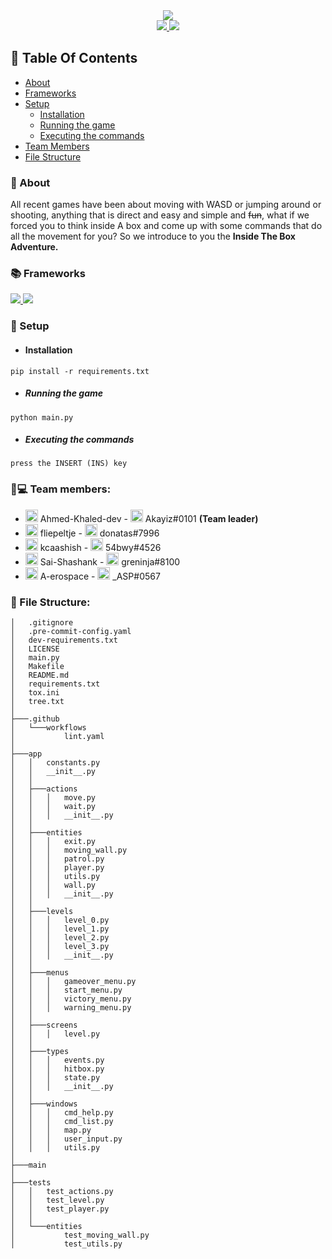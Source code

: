 <div align="center">
    <img src="https://i.imgur.com/ey5K0zG.png" width="">
</div>

<div align="center">
    <a href="https://github.com/Ahmed-Khaled-dev/modern-meerkats/blob/main/LICENSE">
        <img src="https://img.shields.io/badge/License-MIT-green.svg">
    </a>
    <a href="https://www.python.org/">
        <img src="https://img.shields.io/badge/Made%20with-Python-1f425f.svg">
    </a>
</div>

## 📒 Table Of Contents
- [About](#🔰-about)
- [Frameworks](#📚-frameworks)
- [Setup](#🔌-setup)
  * [Installation](#installation)
  * [Running the game](#running-the-game)
  * [Executing the commands](#executing-the-commands)
- [Team Members](#🧑💻-team-members)
- [File Structure](#📁-file-structure)

### 🔰 About
All recent games have been about moving with WASD or jumping around or shooting, anything that is direct and easy and simple and ~~fun~~, what if we forced you to think inside A box and come up with some commands that do all the movement for you? So we introduce to you the **Inside The Box Adventure.**

### 📚 Frameworks
<a href="https://blessed.readthedocs.io/en/latest/intro.html">
    <img src="https://img.shields.io/badge/Made%20with-Blessed-1f425f.svg">
</a>
<a href="https://asciimatics.readthedocs.io/en/stable/">
    <img src="https://img.shields.io/badge/Made%20with-Asciimatics-1f425f.svg">
</a>

### 🔌 Setup
- #### Installation
`pip install -r requirements.txt`

- ##### Running the game
`python main.py`

- ##### Executing the commands
`press the INSERT (INS) key`


### 🧑💻 Team members:
- <img align="centre" alt="github" width="20px" src="https://upload.wikimedia.org/wikipedia/commons/thumb/9/91/Octicons-mark-github.svg/600px-Octicons-mark-github.svg.png" /> Ahmed-Khaled-dev - <img align="centre" alt="github" width="20px" src="https://discord.com/assets/3437c10597c1526c3dbd98c737c2bcae.svg" /> Akayiz#0101 **(Team leader)**
- <img align="centre" alt="github" width="20px" src="https://upload.wikimedia.org/wikipedia/commons/thumb/9/91/Octicons-mark-github.svg/600px-Octicons-mark-github.svg.png" /> fliepeltje - <img align="centre" alt="github" width="20px" src="https://discord.com/assets/3437c10597c1526c3dbd98c737c2bcae.svg" /> donatas#7996
- <img align="centre" alt="github" width="20px" src="https://upload.wikimedia.org/wikipedia/commons/thumb/9/91/Octicons-mark-github.svg/600px-Octicons-mark-github.svg.png" /> kcaashish - <img align="centre" alt="github" width="20px" src="https://discord.com/assets/3437c10597c1526c3dbd98c737c2bcae.svg" /> 54bwy#4526
- <img align="centre" alt="github" width="20px" src="https://upload.wikimedia.org/wikipedia/commons/thumb/9/91/Octicons-mark-github.svg/600px-Octicons-mark-github.svg.png" />  Sai-Shashank - <img align="centre" alt="github" width="20px" src="https://discord.com/assets/3437c10597c1526c3dbd98c737c2bcae.svg" /> greninja#8100
- <img align="centre" alt="github" width="20px" src="https://upload.wikimedia.org/wikipedia/commons/thumb/9/91/Octicons-mark-github.svg/600px-Octicons-mark-github.svg.png" />  A-erospace - <img align="centre" alt="github" width="20px" src="https://discord.com/assets/3437c10597c1526c3dbd98c737c2bcae.svg" /> _ASP#0567

### 📁 File Structure:
```.
│   .gitignore
│   .pre-commit-config.yaml
│   dev-requirements.txt
│   LICENSE
│   main.py
│   Makefile
│   README.md
│   requirements.txt
│   tox.ini
│   tree.txt
│  
├───.github
│   └───workflows
│           lint.yaml
│  
├───app
│   │   constants.py
│   │   __init__.py
│   │  
│   ├───actions
│   │   │   move.py
│   │   │   wait.py
│   │   │   __init__.py
│   │  
│   ├───entities
│   │   │   exit.py
│   │   │   moving_wall.py
│   │   │   patrol.py
│   │   │   player.py
│   │   │   utils.py
│   │   │   wall.py
│   │   │   __init__.py
│   │  
│   ├───levels
│   │   │   level_0.py
│   │   │   level_1.py
│   │   │   level_2.py
│   │   │   level_3.py
│   │   │   __init__.py
│   │  
│   ├───menus
│   │   │   gameover_menu.py
│   │   │   start_menu.py
│   │   │   victory_menu.py
│   │   │   warning_menu.py
│   │  
│   ├───screens
│   │   │   level.py
│   │  
│   ├───types
│   │   │   events.py
│   │   │   hitbox.py
│   │   │   state.py
│   │   │   __init__.py
│   │  
│   ├───windows
│   │   │   cmd_help.py
│   │   │   cmd_list.py
│   │   │   map.py
│   │   │   user_input.py
│   │   │   utils.py
│  
├───main
│  
├───tests
│   │   test_actions.py
│   │   test_level.py
│   │   test_player.py
│   │  
│   └───entities
│           test_moving_wall.py
│           test_utils.py
```
